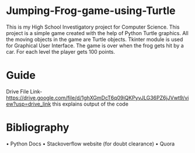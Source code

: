 # Jumping-Frog-game-using-Turtle
This is my High School Investigatory project for Computer Science.
This project is a simple game created with the help 
of Python Turtle graphics. All the moving objects in the 
game are Turtle objects. Tkinter module is used for 
Graphical User Interface. The game is over when the frog 
gets hit by a car. For each level the player gets 100 points.

# Guide
Drive File Link- https://drive.google.com/file/d/1ghXGmDcT6q09iQKPyvJLG36PZ6jJVwt9/view?usp=drive_link
this explains output of the code

# Bibliography
• Python Docs
• Stackoverflow website (for doubt clearance)
• Quora
